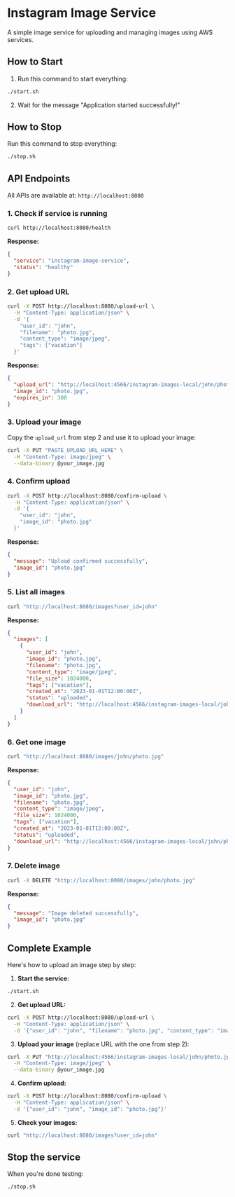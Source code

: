 # Instagram Image Service

A simple image service for uploading and managing images using AWS services.

## How to Start

1. Run this command to start everything:
```bash
./start.sh
```

2. Wait for the message "Application started successfully!"

## How to Stop

Run this command to stop everything:
```bash
./stop.sh
```

## API Endpoints

All APIs are available at: `http://localhost:8080`

### 1. Check if service is running
```bash
curl http://localhost:8080/health
```
**Response:**
```json
{
  "service": "instagram-image-service",
  "status": "healthy"
}
```

### 2. Get upload URL
```bash
curl -X POST http://localhost:8080/upload-url \
  -H "Content-Type: application/json" \
  -d '{
    "user_id": "john",
    "filename": "photo.jpg",
    "content_type": "image/jpeg",
    "tags": ["vacation"]
  }'
```
**Response:**
```json
{
  "upload_url": "http://localhost:4566/instagram-images-local/john/photo.jpg?...",
  "image_id": "photo.jpg",
  "expires_in": 300
}
```

### 3. Upload your image
Copy the `upload_url` from step 2 and use it to upload your image:
```bash
curl -X PUT "PASTE_UPLOAD_URL_HERE" \
  -H "Content-Type: image/jpeg" \
  --data-binary @your_image.jpg
```

### 4. Confirm upload
```bash
curl -X POST http://localhost:8080/confirm-upload \
  -H "Content-Type: application/json" \
  -d '{
    "user_id": "john",
    "image_id": "photo.jpg"
  }'
```
**Response:**
```json
{
  "message": "Upload confirmed successfully",
  "image_id": "photo.jpg"
}
```

### 5. List all images
```bash
curl "http://localhost:8080/images?user_id=john"
```
**Response:**
```json
{
  "images": [
    {
      "user_id": "john",
      "image_id": "photo.jpg",
      "filename": "photo.jpg",
      "content_type": "image/jpeg",
      "file_size": 1024000,
      "tags": ["vacation"],
      "created_at": "2023-01-01T12:00:00Z",
      "status": "uploaded",
      "download_url": "http://localhost:4566/instagram-images-local/john/photo.jpg?..."
    }
  ]
}
```

### 6. Get one image
```bash
curl "http://localhost:8080/images/john/photo.jpg"
```
**Response:**
```json
{
  "user_id": "john",
  "image_id": "photo.jpg",
  "filename": "photo.jpg",
  "content_type": "image/jpeg",
  "file_size": 1024000,
  "tags": ["vacation"],
  "created_at": "2023-01-01T12:00:00Z",
  "status": "uploaded",
  "download_url": "http://localhost:4566/instagram-images-local/john/photo.jpg?..."
}
```

### 7. Delete image
```bash
curl -X DELETE "http://localhost:8080/images/john/photo.jpg"
```
**Response:**
```json
{
  "message": "Image deleted successfully",
  "image_id": "photo.jpg"
}
```

## Complete Example

Here's how to upload an image step by step:

1. **Start the service:**
```bash
./start.sh
```

2. **Get upload URL:**
```bash
curl -X POST http://localhost:8080/upload-url \
  -H "Content-Type: application/json" \
  -d '{"user_id": "john", "filename": "photo.jpg", "content_type": "image/jpeg", "tags": ["vacation"]}'
```

3. **Upload your image** (replace URL with the one from step 2):
```bash
curl -X PUT "http://localhost:4566/instagram-images-local/john/photo.jpg?..." \
  -H "Content-Type: image/jpeg" \
  --data-binary @your_image.jpg
```

4. **Confirm upload:**
```bash
curl -X POST http://localhost:8080/confirm-upload \
  -H "Content-Type: application/json" \
  -d '{"user_id": "john", "image_id": "photo.jpg"}'
```

5. **Check your images:**
```bash
curl "http://localhost:8080/images?user_id=john"
```

## Stop the service

When you're done testing:
```bash
./stop.sh

```
